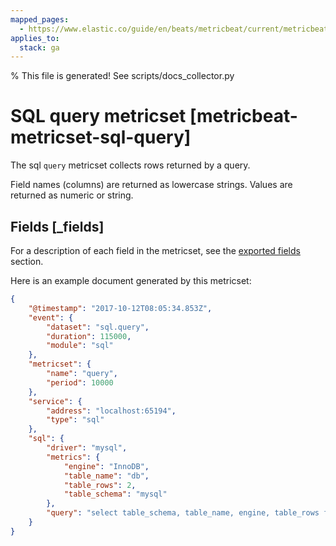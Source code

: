 ```yaml
---
mapped_pages:
  - https://www.elastic.co/guide/en/beats/metricbeat/current/metricbeat-metricset-sql-query.html
applies_to:
  stack: ga
---
```


% This file is generated! See scripts/docs_collector.py

# SQL query metricset [metricbeat-metricset-sql-query]

The sql `query` metricset collects rows returned by a query.

Field names (columns) are returned as lowercase strings. Values are returned as numeric or string.

## Fields [_fields]

For a description of each field in the metricset, see the [exported fields](/reference/metricbeat/exported-fields-sql.md) section.

Here is an example document generated by this metricset:

```json
{
    "@timestamp": "2017-10-12T08:05:34.853Z",
    "event": {
        "dataset": "sql.query",
        "duration": 115000,
        "module": "sql"
    },
    "metricset": {
        "name": "query",
        "period": 10000
    },
    "service": {
        "address": "localhost:65194",
        "type": "sql"
    },
    "sql": {
        "driver": "mysql",
        "metrics": {
            "engine": "InnoDB",
            "table_name": "db",
            "table_rows": 2,
            "table_schema": "mysql"
        },
        "query": "select table_schema, table_name, engine, table_rows from information_schema.tables where table_rows \u003e 0;"
    }
}
```
